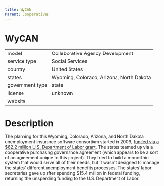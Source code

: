 ```yaml
---
title: WyCAN
Parent: Cooperatives
---
```


# WyCAN

|                   |                                          |
|:------------------|:-----------------------------------------|
| model             | Collaborative Agency Development
| service type      | Social Services
| country           | United States
| states            | Wyoming, Colorado, Arizona, North Dakota
| government type   | state
| license           | unknown
| website           | 

# Description
The planning for this Wyoming, Colorado, Arizona, and North Dakota unemployment insurance software consortium started in 2009, [funded via a $62.2 million U.S. Department of Labor grant](https://www.greeleytribune.com/2021/01/10/colorado-unemployment-benefits-new-claims-system/). The states teamed up via a cooperative purchasing governance agreement (which appears to be a sort of an agreement unique to this project). They tried to build a monolithic system that would serve all of their needs, but it wasn't designed to manage the states’ different unemployment benefits processes. The states’ labor secretaries gave up after spending $15.4 million in federal funding, returning the unspending funding to the U.S. Department of Labor.
